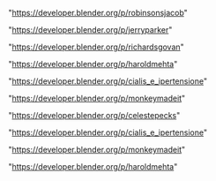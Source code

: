 "https://developer.blender.org/p/robinsonsjacob"

"https://developer.blender.org/p/jerryparker"

"https://developer.blender.org/p/richardsgovan"

"https://developer.blender.org/p/haroldmehta"

"https://developer.blender.org/p/cialis_e_ipertensione"

"https://developer.blender.org/p/monkeymadeit"

 
"https://developer.blender.org/p/celestepecks"


"https://developer.blender.org/p/cialis_e_ipertensione"


"https://developer.blender.org/p/monkeymadeit"


"https://developer.blender.org/p/haroldmehta"


 
